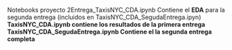 Notebooks proyecto
2Entrega_TaxisNYC_CDA.ipynb Contiene el **EDA** para la segunda entrega (incluidos en TaxisNYC_CDA_SegudaEntrega.ipyn)
**TaxisNYC_CDA.ipynb contiene los resultados de la primera entrega**
**TaxisNYC_CDA_SegudaEntrega.ipynb Contiene el la segunda entrega completa**
